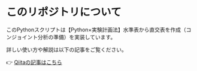 # このリポジトリについて

このPythonスクリプトは【Python×実験計画法】水準表から直交表を作成（コンジョイント分析の準備）を実装しています。


詳しい使い方や解説は以下の記事をご覧ください。

👉 [Qiitaの記事はこちら](https://qiita.com/iwakazusuwa/items/738505cf4fac483db87a)
